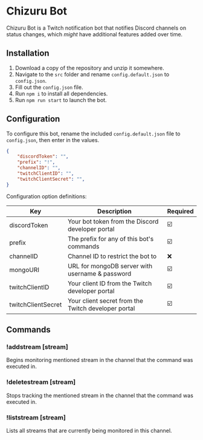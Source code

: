 # Chizuru Bot

Chizuru Bot is a Twitch notification bot that notifies Discord channels on status changes, which *might* have additional features added over time.

## Installation

1. Download a copy of the repository and unzip it somewhere.
2. Navigate to the `src` folder and rename `config.default.json` to `config.json`.
3. Fill out the `config.json` file.
4. Run `npm i` to install all dependencies.
5. Run `npm run start` to launch the bot.

## Configuration

To configure this bot, rename the included `config.default.json` file to `config.json`, then enter in the values.

```json
{
    "discordToken": "",
    "prefix": "!",
    "channelID": "",
    "twitchClientID": "",
    "twitchClientSecret": "",
}
```

Configuration option definitions:

| Key                | Description                                         | Required |
|--------------------|-----------------------------------------------------|----------|
| discordToken       | Your bot token from the Discord developer portal    | ☑️       |
| prefix             | The prefix for any of this bot's commands           | ☑️       |
| channelID          | Channel ID to restrict the bot to                   | ❌       |
| mongoURI           | URL for mongoDB server with username & password     | ☑️       |
| twitchClientID     | Your client ID from the Twitch developer portal     | ☑️       |
| twitchClientSecret | Your client secret from the Twitch developer portal | ☑️       |

## Commands

### !addstream [stream]

Begins monitoring mentioned stream in the channel that the command was executed in.

### !deletestream [stream]

Stops tracking the mentioned stream in the channel that the command was executed in.

### !liststream [stream]

Lists all streams that are currently being monitored in this channel.
